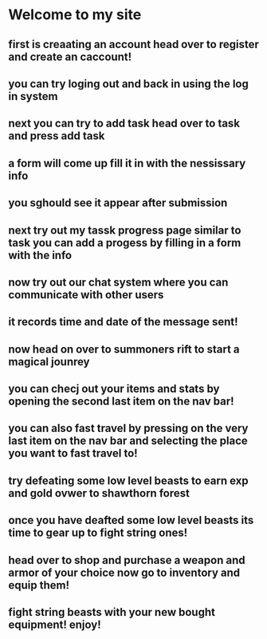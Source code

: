 # Welcome to my site

## first is creaating an account head over to register and create an caccount!

## you can try loging out and back in using the log in system

## next you can try to add task head over to task and press add task

## a form will come up fill it in with the nessissary info

## you sghould see it appear after submission

## next try out my tassk progress page similar to task you can add a progess by filling in a form with the info

## now try out our chat system where you can communicate with other users

## it records time and date of the message sent!

## now head on over to summoners rift to start a magical jounrey

## you can checj out your items and stats by opening the second last item on the nav bar!

## you can also fast travel by pressing on the very last item on the nav bar and selecting the place you want to fast travel to!

## try defeating some low level beasts to earn exp and gold ovwer to shawthorn forest

## once you have deafted some low level beasts its time to gear up to fight string ones!

## head over to shop and purchase a weapon and armor of your choice now go to inventory and equip them!

## fight string beasts with your new bought equipment! enjoy!
